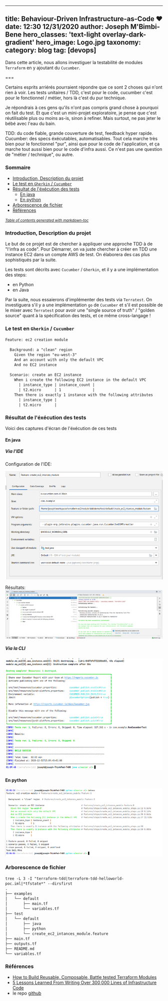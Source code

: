 
---
title: Behaviour-Driven  Infrastructure-as-Code &#x2764;
date: 12:30 12/31/2020
author: Joseph M'Bimbi-Bene
hero_classes: 'text-light overlay-dark-gradient'
hero_image: Logo.jpg
taxonomy:
    category: blog
    tag: [devops]
---

Dans cette article, nous allons investiguer la testabilité de modules `Terraform` en y ajoutant du `Cucumber`.

===

Certains esprits arriérés pourraient répondre que ce sont 2 choses qui n'ont rien à voir.
Les tests unitaires / TDD, c'est pour le code, cucumber c'est pour le fonctionnel / métier, hors là c'est du pur technique.

Je répondrais à ces gens qu'ils n'ont pas compris grand chose à pourquoi on fait du test. 
Et que c'est un mini-projet exploratoire, je pense que c'est réutilisable plus ou moins as-is, sinon à refiner. 
Mais surtout, ne pas jeter le bébé avec l'eau du bain.

TDD: du code fiable, grande couverture de test, feedback hyper rapide. 
Cucumber: des specs éxécutables, automatisables. 
Tout cela marche très bien pour le fonctionnel "pur", ainsi que pour le code de l'application, et ça marche tout aussi bien pour le code d'infra aussi.
Ce n'est pas une question de "métier / technique", ou autre.

### Sommaire

- [Introduction, Description du projet](#introduction-description-du-projet)
- [Le test en `Gherkin` / `Cucumber`](#le-test-en-gherkin-cucumber)
- [Résultat de l'éxécution des tests](#résultat-de-l-éxécution-des-tests)
  * [En java](#en-java)
  * [En python](#en-python)
- [Arborescence de fichier](#arborescence-de-fichier)
- [Références](#références)

<small><i><a href='http://ecotrust-canada.github.io/markdown-toc/'>Table of contents generated with markdown-toc</a></i></small>


###  <a name="introduction-description-du-projet"></a> Introduction, Description du projet

Le but de ce projet est de chercher à appliquer une approche TDD à de "l'infra as code". 
Pour Démarrer, on va juste chercher à créer en TDD une instance EC2 dans un compte AWS de test. 
On élaborera des cas plus sophistiqués par la suite.

Les tests sont décrits avec `Cucumber` / `Gherkin`, et il y a une implémentation des steps:
- en Python
- en Java

Par la suite, nous essaierons d'implémenter des tests via `Terratest`. 
On investiguera s'il y a une implémentation `go` de `Cucumber` et s'il est possible de le mixer avec `Terratest`
pour avoir une "single source of truth" / "golden source" quant à la spécification des tests, et ce même cross-langage !

### <a name="le-test-en-gherkin-cucumber"></a> Le test en `Gherkin` / `Cucumber`

```gherkin
Feature: ec2 creation module

  Background: a "clean" region
    Given the region "eu-west-3"
    And an account with only the default VPC
    And no EC2 instance

  Scenario: create an EC2 instance
    When i create the following EC2 instance in the default VPC
      | instance_type | instance_count |
      | t2.micro      | 1              |
    Then there is exactly 1 instance with the following attributes
      | instance_type |
      | t2.micro      |
```

### <a name="résultat-de-l-éxécution-des-tests"></a> Résultat de l'éxécution des tests
Voici des captures d'écran de l'éxécution de ces tests

#### <a name="en-java"></a> En java
##### Via l'IDE

Configuration de l'IDE:

![](java_ide_config.png)

Résultats:
![](java_ide_results.png)

##### Via la CLI

![](java_cli_results.png)

#### <a name="en-python"></a> En python

![](python_cli_results.png)

### <a name="arborescence-de-fichier"></a> Arborescence de fichier

```shell
tree -L 3 -I "terraform-tdd|terraform-tdd-helloworld-poc.iml|*tfstate*" --dirsfirst
.
├── examples
│   └── default
│       ├── main.tf
│       └── variables.tf
├── test
│   └── default
│       ├── java
│       ├── python
│       └── create_ec2_intances_module.feature
├── main.tf
├── outputs.tf
├── README.md
└── variables.tf

```

### <a name="références"></a> Références

- [How to Build Reusable, Composable, Battle tested Terraform Modules](https://www.youtube.com/watch?v=LVgP63BkhKQ)
- [5 Lessons Learned From Writing Over 300,000 Lines of Infrastructure Code](https://www.youtube.com/watch?v=RTEgE2lcyk4)
- le repo [github](https://github.com/mbimbij/terraform-ec2module-bdd-demo)
